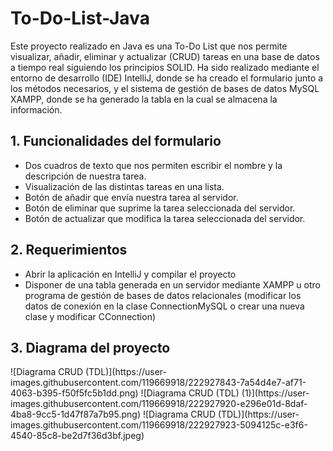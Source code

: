# To-Do-List-Java

Este proyecto realizado en Java es una To-Do List que nos permite visualizar, añadir, eliminar y actualizar (CRUD) tareas en una base de datos a tiempo real siguiendo los principios SOLID. Ha sido realizado mediante el entorno de desarrollo (IDE) IntelliJ, donde se ha creado el formulario junto a los métodos necesarios, y el sistema de gestión de bases de datos MySQL XAMPP, donde se ha generado la tabla en la cual se almacena la información.

<h2>1. Funcionalidades del formulario</h2>
<ul>
<li>Dos cuadros de texto que nos permiten escribir el nombre y la descripción de nuestra tarea.</li>
<li>Visualización de las distintas tareas en una lista.</li>
<li>Botón de añadir que envía nuestra tarea al servidor.</li>
<li>Botón de eliminar que suprime la tarea seleccionada del servidor.</li>
<li>Botón de actualizar que modifica la tarea seleccionada del servidor.</li>
</ul>
<h2>2. Requerimientos</h2>
<ul>
<li>Abrir la aplicación en IntelliJ y compilar el proyecto</li>
<li>Disponer de una tabla generada en un servidor mediante XAMPP u otro programa de gestión de bases de datos relacionales (modificar los datos de conexión en la clase ConnectionMySQL o crear una nueva clase y modificar CConnection)</li>
</ul>
<h2>3. Diagrama del proyecto</h2>
![Diagrama CRUD (TDL)](https://user-images.githubusercontent.com/119669918/222927843-7a54d4e7-af71-4063-b395-f50f5fc5b1dd.png)
![Diagrama CRUD (TDL) (1)](https://user-images.githubusercontent.com/119669918/222927920-e296e01d-8daf-4ba8-9cc5-1d47f87a7b95.png)
![Diagrama CRUD (TDL)](https://user-images.githubusercontent.com/119669918/222927923-5094125c-e3f6-4540-85c8-be2d7f36d3bf.jpeg)
